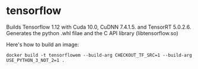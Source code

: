 # tensorflow

Builds Tensorflow 1.12 with Cuda 10.0, CuDNN 7.4.1.5. and TensorRT 5.0.2.6. Generates the python .whl filae and the C API library (libtensorflow.so)

Here's how to build an image:

```docker build -t tensorflowem --build-arg CHECKOUT_TF_SRC=1 --build-arg USE_PYTHON_3_NOT_2=1 .```
